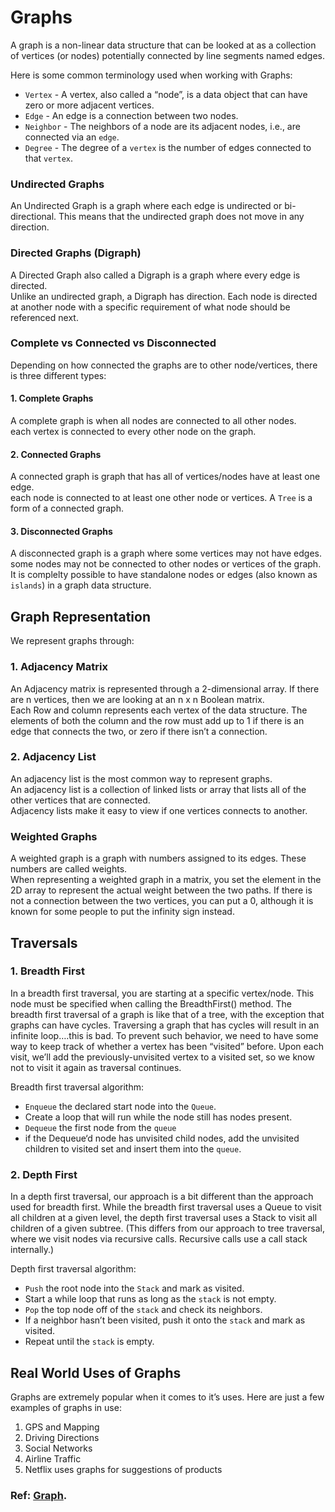 # Graphs
A graph is a non-linear data structure that can be looked at as a collection of vertices (or nodes) potentially connected by line segments named edges.

Here is some common terminology used when working with Graphs:
- `Vertex` - A vertex, also called a “node”, is a data object that can have zero or more adjacent vertices.
- `Edge` - An edge is a connection between two nodes.
- `Neighbor` - The neighbors of a node are its adjacent nodes, i.e., are connected via an `edge`.
- `Degree` - The degree of a `vertex` is the number of edges connected to that `vertex`.

### Undirected Graphs
An Undirected Graph is a graph where each edge is undirected or bi-directional. This means that the undirected graph does not move in any direction.

### Directed Graphs (Digraph)
A Directed Graph also called a Digraph is a graph where every edge is directed.<br>
 Unlike an undirected graph, a Digraph has direction. Each node is directed at another node with a specific requirement of what node should be referenced next.

### Complete vs Connected vs Disconnected
Depending on how connected the graphs are to other node/vertices, there is three different types:
#### 1. Complete Graphs
A complete graph is when all nodes are connected to all other nodes.<br>
 each vertex is connected to every other node on the graph.

#### 2. Connected Graphs
A connected graph is graph that has all of vertices/nodes have at least one edge.<br>
 each node is connected to at least one other node or vertices. A ``Tree`` is a form of a connected graph.

#### 3. Disconnected Graphs
A disconnected graph is a graph where some vertices may not have edges.<br>
 some nodes may not be connected to other nodes or vertices of the graph. It is complelty possible to have standalone nodes or edges (also known as ``islands``) in a graph data structure.

## Graph Representation
We represent graphs through:

### 1. Adjacency Matrix
An Adjacency matrix is represented through a 2-dimensional array. If there are n vertices, then we are looking at an n x n Boolean matrix.<br>
Each Row and column represents each vertex of the data structure. The elements of both the column and the row must add up to 1 if there is an edge that connects the two, or zero if there isn’t a connection.

### 2. Adjacency List
An adjacency list is the most common way to represent graphs.<br>
An adjacency list is a collection of linked lists or array that lists all of the other vertices that are connected.<br>
Adjacency lists make it easy to view if one vertices connects to another.

### Weighted Graphs
A weighted graph is a graph with numbers assigned to its edges. These numbers are called weights.<br>
When representing a weighted graph in a matrix, you set the element in the 2D array to represent the actual weight between the two paths. If there is not a connection between the two vertices, you can put a 0, although it is known for some people to put the infinity sign instead.

## Traversals
### 1. Breadth First
In a breadth first traversal, you are starting at a specific vertex/node. This node must be specified when calling the BreadthFirst() method. The breadth first traversal of a graph is like that of a tree, with the exception that graphs can have cycles. Traversing a graph that has cycles will result in an infinite loop….this is bad. To prevent such behavior, we need to have some way to keep track of whether a vertex has been “visited” before. Upon each visit, we’ll add the previously-unvisited vertex to a visited set, so we know not to visit it again as traversal continues.

Breadth first traversal algorithm:
- ``Enqueue`` the declared start node into the `Queue`.
- Create a loop that will run while the node still has nodes present.
- ``Dequeue`` the first node from the `queue`
- if the Dequeue‘d node has unvisited child nodes, add the unvisited children to visited set and insert them into the `queue`.

### 2. Depth First
In a depth first traversal, our approach is a bit different than the approach used for breadth first. While the breadth first traversal uses a Queue to visit all children at a given level, the depth first traversal uses a Stack to visit all children of a given subtree. (This differs from our approach to tree traversal, where we visit nodes via recursive calls. Recursive calls use a call stack internally.)

Depth first traversal algorithm:
- ``Push`` the root node into the `Stack` and mark as visited.
- Start a while loop that runs as long as the `stack` is not empty.
- ``Pop`` the top node off of the `stack` and check its neighbors.
- If a neighbor hasn’t been visited, push it onto the `stack` and mark as visited.
- Repeat until the `stack` is empty.

## Real World Uses of Graphs
Graphs are extremely popular when it comes to it’s uses. Here are just a few examples of graphs in use:
1. GPS and Mapping
2. Driving Directions
3. Social Networks
4. Airline Traffic
5. Netflix uses graphs for suggestions of products

### Ref: [Graph](https://codefellows.github.io/common_curriculum/data_structures_and_algorithms/Code_401/class-35/resources/graphs.html).
